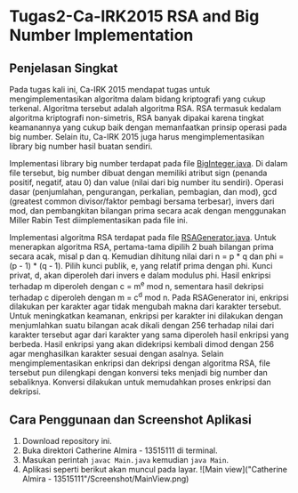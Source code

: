 # Tugas2-Ca-IRK2015 RSA and Big Number Implementation 

## Penjelasan Singkat

Pada tugas kali ini, Ca-IRK 2015 mendapat tugas untuk mengimplementasikan algoritma dalam bidang kriptografi yang cukup terkenal.
Algoritma tersebut adalah algoritma RSA. RSA termasuk kedalam algoritma kriptografi non-simetris, RSA banyak dipakai karena tingkat 
keamanannya yang cukup baik dengan memanfaatkan prinsip operasi pada big number.
Selain itu, Ca-IRK 2015 juga harus mengimplementasikan library big number hasil buatan sendiri.

Implementasi library big number terdapat pada file [BigInteger.java](https://github.com/calmira/Tugas2-Ca-IRK2015/blob/master/Catherine%20Almira%20-%2013515111/BigInteger.java).
Di dalam file tersebut, big number dibuat dengan memiliki atribut sign (penanda positif, negatif, atau 0) dan value (nilai dari big number itu sendiri).
Operasi dasar (penjumlahan, pengurangan, perkalian, pembagian, dan mod), gcd (greatest common divisor/faktor pembagi bersama terbesar), invers dari mod, dan pembangkitan bilangan prima secara acak dengan menggunakan Miller Rabin Test diimplementasikan pada file ini.

Implementasi algoritma RSA terdapat pada file [RSAGenerator.java](https://github.com/calmira/Tugas2-Ca-IRK2015/blob/master/Catherine%20Almira%20-%2013515111/RSAGenerator.java).
Untuk menerapkan algoritma RSA, pertama-tama dipilih 2 buah bilangan prima secara acak, misal p dan q.
Kemudian dihitung nilai dari n = p * q dan phi = (p - 1) * (q - 1).
Pilih kunci publik, e, yang relatif prima dengan phi.
Kunci privat, d, akan diperoleh dari invers e dalam modulus phi.
Hasil enkripsi terhadap m diperoleh dengan c = m<sup>e</sup> mod n, sementara hasil dekripsi terhadap c diperoleh dengan m = c<sup>d</sup> mod n.
Pada RSAGenerator ini, enkripsi dilakukan per karakter agar tidak mengubah makna dari karakter tersebut.
Untuk meningkatkan keamanan, enkripsi per karakter ini dilakukan dengan menjumlahkan suatu bilangan acak dikali dengan 256 terhadap nilai dari karakter tersebut agar dari karakter yang sama diperoleh hasil enkripsi yang berbeda. Hasil enkripsi yang akan didekripsi kembali dimod dengan 256 agar menghasilkan karakter sesuai dengan asalnya.
Selain mengimplementasikan enkripsi dan dekripsi dengan algoritma RSA, file tersebut pun dilengkapi dengan konversi teks menjadi big number dan sebaliknya.
Konversi dilakukan untuk memudahkan proses enkripsi dan dekripsi.

## Cara Penggunaan dan Screenshot Aplikasi

1. Download repository ini.
2. Buka direktori Catherine Almira - 13515111 di terminal.
3. Masukan perintah `javac Main.java` kemudian `java Main`.
4. Aplikasi seperti berikut akan muncul pada layar.
![Main view]("Catherine Almira - 13515111"/Screenshot/MainView.png)

